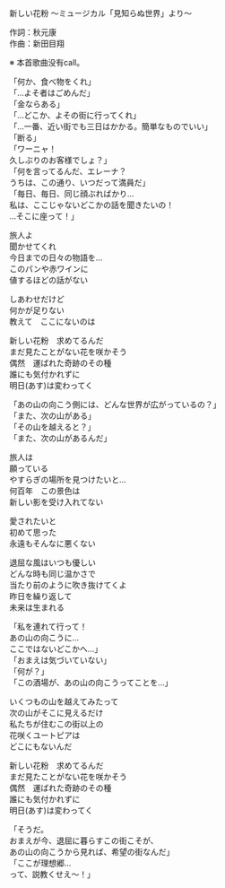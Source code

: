 新しい花粉 ～ミュージカル「見知らぬ世界」より～  
  
作詞：秋元康  
作曲：新田目翔  
  
※ 本首歌曲没有call。  
  
「何か、食べ物をくれ」  
「…よそ者はごめんだ」  
「金ならある」  
「…どこか、よその街に行ってくれ」  
「…一番、近い街でも三日はかかる。簡単なものでいい」  
「断る」  
「ワーニャ！  
久しぶりのお客様でしょ？」  
「何を言ってるんだ、エレーナ？  
うちは、この通り、いつだって満員だ」  
「毎日、毎日、同じ顔ぶればかり…  
私は、ここじゃないどこかの話を聞きたいの！  
…そこに座って！」  
  
旅人よ  
聞かせてくれ  
今日までの日々の物語を…  
このパンや赤ワインに  
値するほどの話がない  
  
しあわせだけど  
何かが足りない  
教えて　ここにないのは  
  
新しい花粉　求めてるんだ  
まだ見たことがない花を咲かそう  
偶然　運ばれた奇跡のその種  
誰にも気付かれずに  
明日(あす)は変わってく  
  
「あの山の向こう側には、どんな世界が広がっているの？」  
「また、次の山がある」  
「その山を越えると？」  
「また、次の山があるんだ」  
  
旅人は  
願っている  
やすらぎの場所を見つけたいと…  
何百年　この景色は  
新しい影を受け入れてない  
  
愛されたいと  
初めて思った  
永遠もそんなに悪くない  
  
退屈な風はいつも優しい  
どんな時も同じ温かさで  
当たり前のように吹き抜けてくよ  
昨日を繰り返して  
未来は生まれる  
  
「私を連れて行って！  
あの山の向こうに…  
ここではないどこかへ…」  
「おまえは気づいていない」  
「何が？」  
「この酒場が、あの山の向こうってことを…」  
  
いくつもの山を越えてみたって  
次の山がそこに見えるだけ  
私たちが住むこの街以上の  
花咲くユートピアは  
どこにもないんだ  
  
新しい花粉　求めてるんだ  
まだ見たことがない花を咲かそう  
偶然　運ばれた奇跡のその種  
誰にも気付かれずに  
明日(あす)は変わってく  
  
「そうだ。  
おまえが今、退屈に暮らすこの街こそが、  
あの山の向こうから見れば、希望の街なんだ」  
「ここが理想郷…  
って、説教くせえ～！」  
